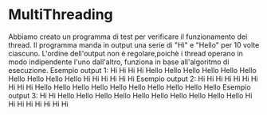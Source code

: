 # MultiThreading
Abbiamo creato un programma di test per verificare il funzionamento dei thread.
Il programma manda in output una serie di "Hi" e "Hello" per 10 volte ciascuno.
L'ordine dell'output non è regolare,poichè i thread operano in modo indipendente l'uno dall'altro, funziona in base all'algoritmo di esecuzione.
Esempio output 1:
Hi
Hi
Hi
Hi
Hello
Hello
Hello
Hello
Hello
Hello
Hello
Hello
Hello
Hello
Hi
Hi
Hi
Hi
Hi
Hi
Esempio output 2:
Hi
Hi
Hi
Hi
Hi
Hi
Hi
Hi
Hi
Hi
Hello
Hello
Hello
Hello
Hello
Hello
Hello
Hello
Hello
Hello
Esempio output 3:
Hi
Hi
Hello
Hello
Hello
Hello
Hello
Hello
Hello
Hello
Hello
Hello
Hi
Hi
Hi
Hi
Hi
Hi
Hi
Hi
